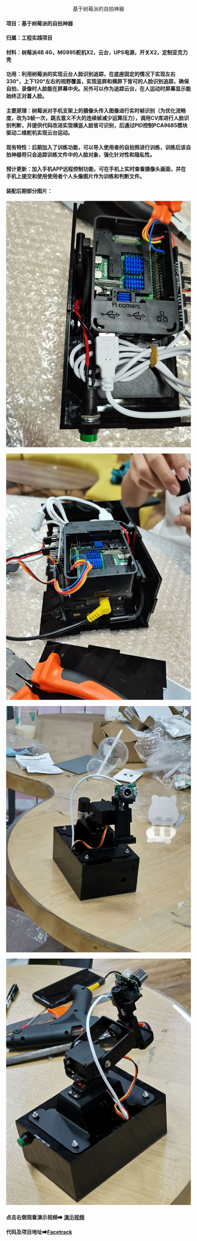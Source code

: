 <center>基于树莓派的自拍神器</center>

#### 项目：基于树莓派的自拍神器

#### 归属：工程实践项目

#### 材料：树莓派4B 4G，MG995舵机X2，云台，UPS电源，开关X2，定制亚克力壳

#### 功用：利用树莓派的实现云台人脸识别追踪，在底座固定的情况下实现左右330°，上下120°左右的视野覆盖，实现竖屏和横屏下皆可的人脸识别追踪，确保自拍、录像时人脸能在屏幕中央。另外可以作为追踪云台，在人运动时屏幕显示能始终正对着人脸。

<!--more-->

#### 主要原理：树莓派对手机支架上的摄像头传入图像进行实时帧识别（为优化流畅度，改为3帧一次，跳去意义不大的连续帧减少运算压力），调用CV库进行人脸识别判断，并提供代码改进实现横竖人脸皆可识别，后通过PID控制PCA9685模块驱动二维舵机实现云台运动。

#### 现有特性：后期加入了训练功能，可以导入使用者的自拍照进行训练，训练后该自拍神器将只会追踪训练文件中的人脸对象，强化针对性和隐私性。

#### 预计更新：加入手机APP远程控制功能，可在手机上实时查看摄像头画面，并在手机上提交和使用使用者个人头像图片作为训练和判断文件。

#### 装配后期部分图片：

![1](/facetrack1.jpg)

![1](/facetrack2.jpg)

![1](/facetrack3.jpg)

![1](/facetrack4.jpg)

#### 点击右侧观看演示视频➡  [演示视频](http://facetrack.kuaiyunds.com/facetrack/test.mp4)

#### 代码及项目地址➡[Facetrack](https://github.com/sjtuming/facetrack)

